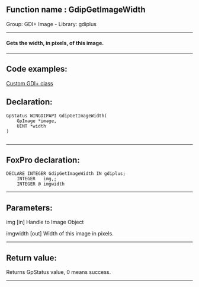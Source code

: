 
## Function name : GdipGetImageWidth
Group: GDI+ Image - Library: gdiplus    
***  


#### Gets the width, in pixels, of this image.
***  


## Code examples:
[Custom GDI+ class](../../samples/sample_450.md)  

## Declaration:
```foxpro  
GpStatus WINGDIPAPI GdipGetImageWidth(
	GpImage *image,
	UINT *width
)
  
```  
***  


## FoxPro declaration:
```foxpro  
DECLARE INTEGER GdipGetImageWidth IN gdiplus;
	INTEGER   img,;
	INTEGER @ imgwidth  
```  
***  


## Parameters:
img
[in] Handle to Image Object

imgwidth
[out]  Width of this image in pixels.  
***  


## Return value:
Returns GpStatus value, 0 means success.  
***  

